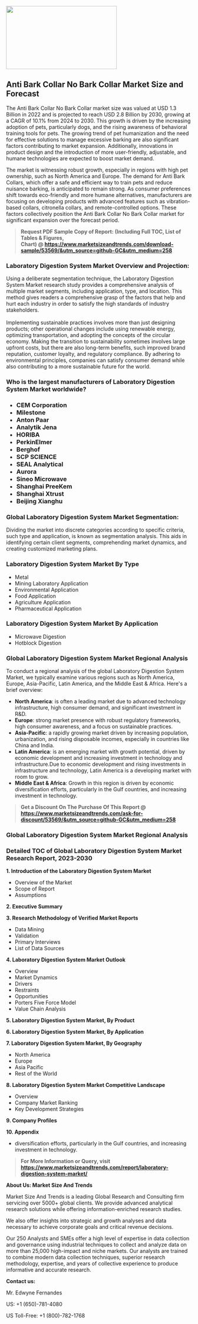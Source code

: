 <p><img class="alignnone size-medium wp-image-20088" src="https://ffe5etoiles.com/wp-content/uploads/2024/12/MST1-300x171.png" alt="" width="300" height="171" /></p><h2>Anti Bark Collar No Bark Collar Market Size and Forecast</h2><p>The Anti Bark Collar No Bark Collar market size was valued at USD 1.3 Billion in 2022 and is projected to reach USD 2.8 Billion by 2030, growing at a CAGR of 10.1% from 2024 to 2030. This growth is driven by the increasing adoption of pets, particularly dogs, and the rising awareness of behavioral training tools for pets. The growing trend of pet humanization and the need for effective solutions to manage excessive barking are also significant factors contributing to market expansion. Additionally, innovations in product design and the introduction of more user-friendly, adjustable, and humane technologies are expected to boost market demand.</p><p>The market is witnessing robust growth, especially in regions with high pet ownership, such as North America and Europe. The demand for Anti Bark Collars, which offer a safe and efficient way to train pets and reduce nuisance barking, is anticipated to remain strong. As consumer preferences shift towards eco-friendly and more humane alternatives, manufacturers are focusing on developing products with advanced features such as vibration-based collars, citronella collars, and remote-controlled options. These factors collectively position the Anti Bark Collar No Bark Collar market for significant expansion over the forecast period.</p></p><blockquote id="" class=""><strong>Request PDF Sample Copy of Report: (Including Full TOC, List of Tables &amp; Figures, Chart)&nbsp;@&nbsp;<strong><a href="https://www.marketsizeandtrends.com/download-sample/53569/&utm_source=github-GC&utm_medium=258" target="_blank">https://www.marketsizeandtrends.com/download-sample/53569/&utm_source=github-GC&utm_medium=258</a></strong></strong></blockquote><h3 id="" class="">Laboratory Digestion System Market&nbsp;Overview and Projection:</h3><p id="" class="">Using a deliberate segmentation technique, the Laboratory Digestion System Market research study provides a comprehensive analysis of multiple market segments, including application, type, and location. This method gives readers a comprehensive grasp of the factors that help and hurt each industry in order to satisfy the high standards of industry stakeholders. <br /> <br />Implementing sustainable practices involves more than just designing products; other operational changes include using renewable energy, optimizing transportation, and adopting the concepts of the circular economy. Making the transition to sustainability sometimes involves large upfront costs, but there are also long-term benefits, such improved brand reputation, customer loyalty, and regulatory compliance. By adhering to environmental principles, companies can satisfy consumer demand while also contributing to a more sustainable future for the world.</p><h3 id="" class="">Who is the largest manufacturers of&nbsp;Laboratory Digestion System Market worldwide?</h3><h3 class=""><p><ul><li>CEM Corporation </li><li> Milestone </li><li> Anton Paar </li><li> Analytik Jena </li><li> HORIBA </li><li> PerkinElmer </li><li> Berghof </li><li> SCP SCIENCE </li><li> SEAL Analytical </li><li> Aurora </li><li> Sineo Microwave </li><li> Shanghai PreeKem </li><li> Shanghai Xtrust </li><li> Beijing Xianghu</li></ul></p></h3><h3 id="" class="">Global&nbsp;Laboratory Digestion System Market Segmentation:</h3><p id="" class="">Dividing the market into discrete categories according to specific criteria, such type and application, is known as segmentation analysis. This aids in identifying certain client segments, comprehending market dynamics, and creating customized marketing plans.</p><h3 id="" class="">Laboratory Digestion System Market&nbsp;By Type</h3><p><p><ul><li>Metal </li><li> Mining Laboratory Application </li><li> Environmental Application </li><li> Food Application </li><li> Agriculture Application </li><li> Pharmaceutical Application</p></li></ul></p></p><h3 id="" class="">Laboratory Digestion System Market&nbsp;By Application</h3><p class=""><p><ul><li>Microwave Digestion </li><li> Hotblock Digestion</li></ul></p></p><h3 id="" class="">Global Laboratory Digestion System Market Regional Analysis</h3><p id="" class="">To conduct a regional analysis of the global Laboratory Digestion System Market, we typically examine various regions such as North America, Europe, Asia-Pacific, Latin America, and the Middle East &amp; Africa. Here's a brief overview:</p><ul><li><strong>North America</strong>: is often a leading market due to advanced technology infrastructure, high consumer demand, and significant investment in R&amp;D.</li><li><strong>Europe</strong>: strong market presence with robust regulatory frameworks, high consumer awareness, and a focus on sustainable practices.</li><li><strong>Asia-Pacific</strong>: a rapidly growing market driven by increasing population, urbanization, and rising disposable incomes, especially in countries like China and India.</li><li><strong>Latin America</strong>: is an emerging market with growth potential, driven by economic development and increasing investment in technology and infrastructure.Due to economic development and rising investments in infrastructure and technology, Latin America is a developing market with room to grow.</li><li><strong>Middle East &amp; Africa</strong>: Growth in this region is driven by economic diversification efforts, particularly in the Gulf countries, and increasing investment in technology.</li></ul><blockquote id="" class=""><strong>Get a Discount On The Purchase Of This Report @ <strong><a href="https://www.marketsizeandtrends.com/ask-for-discount/53569/&utm_source=github-GC&utm_medium=258" target="_blank">https://www.marketsizeandtrends.com/ask-for-discount/53569/&utm_source=github-GC&utm_medium=258</a></strong></strong></blockquote><h3 id="" class="">Global Laboratory Digestion System Market Regional Analysis</h3><h3 id="" class="">Detailed TOC of Global Laboratory Digestion System Market Research Report, 2023-2030</h3><p id="" class=""><strong>1. Introduction of the Laboratory Digestion System Market</strong></p><ul><li>Overview of the Market</li><li>Scope of Report</li><li>Assumptions</li></ul><p id="" class=""><strong>2. Executive Summary</strong></p><p id="" class=""><strong>3. Research Methodology of Verified Market Reports</strong></p><ul><li>Data Mining</li><li>Validation</li><li>Primary Interviews</li><li>List of Data Sources</li></ul><p id="" class=""><strong>4. Laboratory Digestion System Market Outlook</strong></p><ul><li>Overview</li><li>Market Dynamics</li><li>Drivers</li><li>Restraints</li><li>Opportunities</li><li>Porters Five Force Model</li><li>Value Chain Analysis</li></ul><p id="" class=""><strong>5. Laboratory Digestion System Market, By Product</strong></p><p id="" class=""><strong>6. Laboratory Digestion System Market, By Application</strong></p><p id="" class=""><strong>7. Laboratory Digestion System Market, By Geography</strong></p><ul><li>North America</li><li>Europe</li><li>Asia Pacific</li><li>Rest of the World</li></ul><p id="" class=""><strong>8. Laboratory Digestion System Market Competitive Landscape</strong></p><ul><li>Overview</li><li>Company Market Ranking</li><li>Key Development Strategies</li></ul><p id="" class=""><strong>9. Company Profiles</strong></p><p id="" class=""><strong>10. Appendix</strong></p><ul><li>diversification efforts, particularly in the Gulf countries, and increasing investment in technology.</li></ul><blockquote id="" class=""><strong>For More Information or Query, visit <strong><strong><a href="https://www.marketsizeandtrends.com/report/laboratory-digestion-system-market/" target="_blank">https://www.marketsizeandtrends.com/report/laboratory-digestion-system-market/</a></strong></strong></strong></blockquote><p id="" class=""><strong>About Us: Market Size And Trends</strong></p><p id="" class="">Market Size And Trends is a leading Global Research and Consulting firm servicing over 5000+ global clients. We provide advanced analytical research solutions while offering information-enriched research studies.</p><p id="" class="">We also offer insights into strategic and growth analyses and data necessary to achieve corporate goals and critical revenue decisions.</p><p id="" class="">Our 250 Analysts and SMEs offer a high level of expertise in data collection and governance using industrial techniques to collect and analyze data on more than 25,000 high-impact and niche markets. Our analysts are trained to combine modern data collection techniques, superior research methodology, expertise, and years of collective experience to produce informative and accurate research.</p><p id="" class=""><strong>Contact us:</strong></p><p id="" class="">Mr. Edwyne Fernandes</p><p id="" class="">US: +1 (650)-781-4080</p><p id="" class="">US Toll-Free: +1 (800)-782-1768</p>
